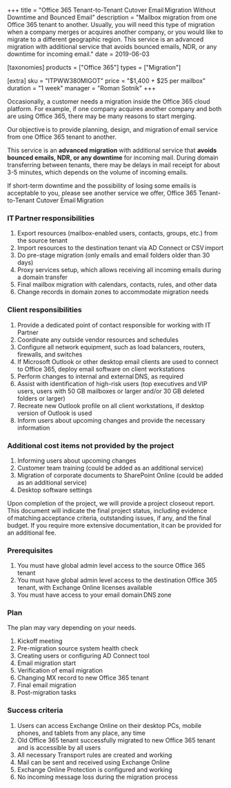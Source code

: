 +++
title = "Office 365 Tenant-to-Tenant Cutover Email Migration Without Downtime and Bounced Email"
description = "Mailbox migration from one Office 365 tenant to another. Usually, you will need this type of migration when a company merges or acquires another company, or you would like to migrate to a different geographic region. This service is an advanced migration with additional service that avoids bounced emails, NDR, or any downtime for incoming email."
date = 2019-06-03

[taxonomies]
products = ["Office 365"]
types = ["Migration"]

[extra]
sku = "ITPWW380MIGOT"
price = "$1,400 + $25 per mailbox"
duration = "1 week"
manager = "Roman Sotnik"
+++

Occasionally, a customer needs a migration inside the Office 365 cloud
platform. For example, if one company acquires another company and both
are using Office 365, there may be many reasons to start merging. 

Our objective is to provide planning, design, and migration of email
service from one Office 365 tenant to another. 

This service is an **advanced migration** with additional service that
 **avoids bounced emails, NDR, or any downtime**
for incoming mail. During domain transferring between tenants, there may
be delays in mail receipt for about 3-5 minutes, which depends on the
volume of incoming emails.

If short-term downtime and the possibility of losing some emails is
acceptable to you, please see another service we offer, Office 365
Tenant-to-Tenant Cutover Email Migration

### IT Partner responsibilities

1.  Export resources (mailbox-enabled users, contacts, groups, etc.)
    from the source tenant
2.  Import resources to the destination tenant via AD Connect
    or CSV import
3.  Do pre-stage migration (only emails and email folders older than 30
    days)
4.  Proxy services setup, which allows receiving all incoming emails
    during a domain transfer
5.  Final mailbox migration with calendars, contacts, rules, and other
    data
6.  Change records in domain zones to accommodate migration needs

### Client responsibilities

1.  Provide a dedicated point of contact responsible for working with IT
    Partner
2.  Coordinate any outside vendor resources and schedules
3.  Configure all network equipment, such as load balancers, routers,
    firewalls, and switches
4.  If Microsoft Outlook or other desktop email clients are used to
    connect to Office 365, deploy email software on client workstations
5.  Perform changes to internal and external DNS, as required
6.  Assist with identification of high-risk users (top executives
    and VIP users, users with 50 GB mailboxes or larger and/or
    30 GB deleted folders or larger)
7.  Recreate new Outlook profile on all client workstations, if desktop
    version of Outlook is used
8.  Inform users about upcoming changes and provide the necessary
    information

### Additional cost items not provided by the project

1.  Informing users about upcoming changes
2.  Customer team training (could be added as an additional service)
3.  Migration of corporate documents to SharePoint Online (could be
    added as an additional service)
4.  Desktop software settings

Upon completion of the project, we will provide a project closeout
report. This document will indicate the final project status, including
evidence of matching acceptance criteria, outstanding issues, if any, and the
final budget. If you require more extensive documentation, it can be
provided for an additional fee.  

### Prerequisites

1.  You must have global admin level access to the source Office 365
    tenant
2.  You must have global admin level access to the destination Office
    365 tenant, with Exchange Online licenses available
3.  You must have access to your email domain DNS zone

### Plan

The plan may vary depending on your needs.

1.  Kickoff meeting
2.  Pre-migration source system health check
3.  Creating users or configuring AD Connect tool
4.  Email migration start
5.  Verification of email migration
6.  Changing MX record to new Office 365 tenant
7.  Final email migration
8.  Post-migration tasks

### Success criteria

1.  Users can access Exchange Online on their desktop PCs, mobile phones,
    and tablets from any place, any time
2.  Old Office 365 tenant successfully migrated to new Office 365 tenant
    and is accessible by all users
3.  All necessary Transport rules are created and working
4.  Mail can be sent and received using Exchange Online
5.  Exchange Online Protection is configured and working
6.  No incoming message loss during the migration process
